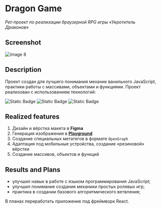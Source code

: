 # Dragon Game

_Pet-проект по реализации браузерной RPG игры «Укротитель Драконов»_

## Screenshot

![image 8](https://github.com/user-attachments/assets/d764aee4-17c7-4737-a514-88b51e910c54)

## Description 

Проект создан для лучшего понимания механик ванильного JavaScript, практики работы с массивами, объектами и функциями.
Проект реализован с использованием технологий:

![Static Badge](https://img.shields.io/badge/html-%23%23E34F26?style=for-the-badge&logo=css3&labelColor=%23E34F26&color=%23121212)
![Static Badge](https://img.shields.io/badge/css-%231572B6?style=for-the-badge&logo=css3&labelColor=%231572B6&color=%23121212)
![Static Badge](https://img.shields.io/badge/javascript-a?style=for-the-badge&logo=javascript&logoColor=black&labelColor=%23F7DF1E&color=%23121212)

## Realized features

1. Дизайн и вёрстка макета в **Figma**
2. Генерация изображения в **[Playground](https://playgroundai.com/)**
3. Создание специальных метатегов в формате `OpenGraph`
4. Адаптация под мобильные устройства, создание «резиновой» вёрстки
5. Создание массивов, объектов и функций

## Results and Plans

- улучшил навык в работе с языком программирования JavaScript;
- улучшил понимание создания механики простых ролевых игр;
- практика в создании базового алгоритмического ветвления;

В планах переработать приложение под фреймворк React.
